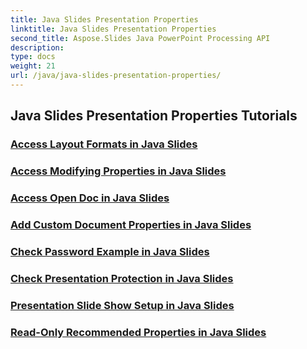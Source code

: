 ```yaml
---
title: Java Slides Presentation Properties
linktitle: Java Slides Presentation Properties
second_title: Aspose.Slides Java PowerPoint Processing API
description: 
type: docs
weight: 21
url: /java/java-slides-presentation-properties/
---
```


## Java Slides Presentation Properties Tutorials
### [Access Layout Formats in Java Slides](./access-layout-formats-in-java-slides/)
### [Access Modifying Properties in Java Slides](./access-modifying-properties-in-java-slides/)
### [Access Open Doc in Java Slides](./access-open-doc-in-java-slides/)
### [Add Custom Document Properties in Java Slides](./add-custom-document-properties-in-java-slides/)
### [Check Password Example in Java Slides](./check-password-example-in-java-slides/)
### [Check Presentation Protection in Java Slides](./check-presentation-protection-in-java-slides/)
### [Presentation Slide Show Setup in Java Slides](./presentation-slide-show-setup-in-java-slides/)
### [Read-Only Recommended Properties in Java Slides](./read-only-recommended-properties-in-java-slides/)